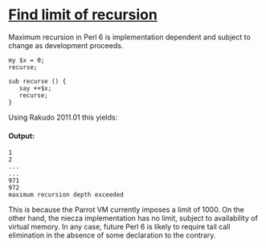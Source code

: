 [1]: http://rosettacode.org/wiki/Find_limit_of_recursion

# [Find limit of recursion][1]

Maximum recursion in Perl 6 is implementation dependent and subject to change as development proceeds.

```perl6
my $x = 0;
recurse;
 
sub recurse () {
   say ++$x;
   recurse;
}
```


Using Rakudo 2011.01 this yields:


#### Output:
```
1
2
...
...
971
972
maximum recursion depth exceeded
```


This is because the Parrot VM currently imposes a limit of 1000. On the other hand, the niecza implementation has no limit, subject to availability of virtual memory. In any case, future Perl&#160;6 is likely to require tail call elimination in the absence of some declaration to the contrary.